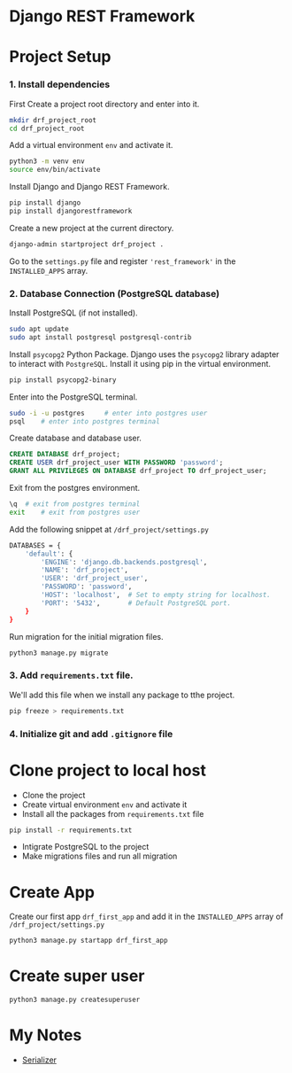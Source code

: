 # Django REST Framework 

# Project Setup

### 1. Install dependencies
First Create a project root directory and enter into it. 
```bash
mkdir drf_project_root
cd drf_project_root
```
Add a virtual environment `env` and activate it.
```bash
python3 -m venv env
source env/bin/activate
```
Install Django and Django REST Framework.
```bash
pip install django
pip install djangorestframework
```
Create a new project at the current directory.
```bash
django-admin startproject drf_project .
```
Go to the `settings.py` file and register `'rest_framework'` in the `INSTALLED_APPS` array.

### 2. Database Connection (PostgreSQL database)
Install PostgreSQL (if not installed).
```bash
sudo apt update
sudo apt install postgresql postgresql-contrib
```
Install `psycopg2` Python Package. Django uses the `psycopg2` library adapter to interact with `PostgreSQL`. Install it using pip in the virtual environment.
```bash
pip install psycopg2-binary
```
Enter into the PostgreSQL terminal.
```bash
sudo -i -u postgres     # enter into postgres user
psql    # enter into postgres terminal
```
Create database and database user.
```sql
CREATE DATABASE drf_project;
CREATE USER drf_project_user WITH PASSWORD 'password';
GRANT ALL PRIVILEGES ON DATABASE drf_project TO drf_project_user;
``` 
Exit from the postgres environment.
```bash
\q  # exit from postgres terminal
exit    # exit from postgres user
```
Add the following snippet at `/drf_project/settings.py`
```bash
DATABASES = {
    'default': {
        'ENGINE': 'django.db.backends.postgresql',
        'NAME': 'drf_project',
        'USER': 'drf_project_user',
        'PASSWORD': 'password',
        'HOST': 'localhost',  # Set to empty string for localhost.
        'PORT': '5432',       # Default PostgreSQL port.
    }
}
```

Run migration for the initial migration files.
```bash
python3 manage.py migrate
```

### 3. Add `requirements.txt` file. 
We'll add this file when we install any package to tthe project.
```bash
pip freeze > requirements.txt
```

### 4. Initialize git and add `.gitignore` file

# Clone project to local host
- Clone the project
- Create virtual environment `env` and activate it
- Install all the packages from `requirements.txt` file 
```bash
pip install -r requirements.txt
```
- Intigrate PostgreSQL to the project
- Make migrations files and run all migration

# Create App
Create our first app `drf_first_app` and add it in the `INSTALLED_APPS` array of `/drf_project/settings.py`
```bash
python3 manage.py startapp drf_first_app
```

# Create super user
```bash
python3 manage.py createsuperuser
```

# My Notes
- [Serializer](/Notes/1.%20Serializer.md)